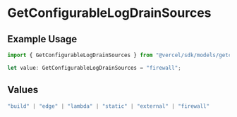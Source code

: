 # GetConfigurableLogDrainSources

## Example Usage

```typescript
import { GetConfigurableLogDrainSources } from "@vercel/sdk/models/getconfigurablelogdrainop.js";

let value: GetConfigurableLogDrainSources = "firewall";
```

## Values

```typescript
"build" | "edge" | "lambda" | "static" | "external" | "firewall"
```